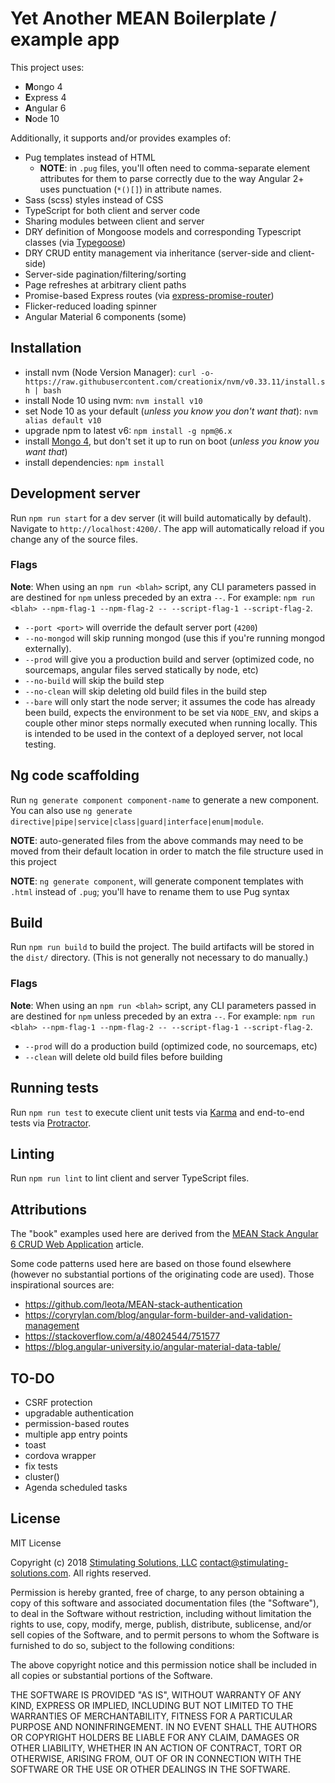 # Yet Another MEAN Boilerplate / example app

This project uses:
* **M**ongo 4
* **E**xpress 4
* **A**ngular 6
* **N**ode 10

Additionally, it supports and/or provides examples of:
* Pug templates instead of HTML
  * **NOTE**: in `.pug` files, you'll often need to comma-separate element attributes for them to parse correctly due
  to the way Angular 2+ uses punctuation (`*()[]`) in attribute names.
* Sass (scss) styles instead of CSS
* TypeScript for both client and server code
* Sharing modules between client and server
* DRY definition of Mongoose models and corresponding Typescript classes (via [Typegoose](https://github.com/szokodiakos/typegoose))
* DRY CRUD entity management via inheritance (server-side and client-side)
* Server-side pagination/filtering/sorting
* Page refreshes at arbitrary client paths
* Promise-based Express routes (via [express-promise-router](https://github.com/express-promise-router/express-promise-router))
* Flicker-reduced loading spinner
* Angular Material 6 components (some)


## Installation

* install nvm (Node Version Manager): `curl -o- https://raw.githubusercontent.com/creationix/nvm/v0.33.11/install.sh | bash`
* install Node 10 using nvm: `nvm install v10`
* set Node 10 as your default (*unless you know you don't want that*): `nvm alias default v10`
* upgrade npm to latest v6: `npm install -g npm@6.x`
* install [Mongo 4](https://www.mongodb.com/download-center?jmp=nav#community), but don't set it up to run on boot
(*unless you know you want that*)
* install dependencies: `npm install`


## Development server

Run `npm run start` for a dev server (it will build automatically by default). Navigate to `http://localhost:4200/`.
The app will automatically reload if you change any of the source files.

### Flags
**Note**: When using an `npm run <blah>` script, any CLI parameters passed in are destined for `npm` unless preceded
by an extra `--`. For example: `npm run <blah> --npm-flag-1 --npm-flag-2 -- --script-flag-1 --script-flag-2`.
* `--port <port>` will override the default server port (`4200`)
* `--no-mongod` will skip running mongod (use this if you're running mongod externally).
* `--prod` will give you a production build and server (optimized code, no sourcemaps, angular files served statically by
node, etc)
* `--no-build` will skip the build step
* `--no-clean` will skip deleting old build files in the build step
* `--bare` will only start the node server; it assumes the code has already been build, expects the environment to be 
set via `NODE_ENV`, and skips a couple other minor steps normally executed when running locally.  This is intended to be
used in the context of a deployed server, not local testing.


## Ng code scaffolding

Run `ng generate component component-name` to generate a new component. You can also use 
`ng generate directive|pipe|service|class|guard|interface|enum|module`.

**NOTE**: auto-generated files from the above commands may need to be moved from their default location in order to match
the file structure used in this project

**NOTE**: `ng generate component`, will generate component templates with `.html` instead of `.pug`; you'll have to rename
them to use Pug syntax


## Build

Run `npm run build` to build the project. The build artifacts will be stored in the `dist/` directory. (This is not generally
not necessary to do manually.)

### Flags
**Note**: When using an `npm run <blah>` script, any CLI parameters passed in are destined for `npm` unless preceded
by an extra `--`. For example: `npm run <blah> --npm-flag-1 --npm-flag-2 -- --script-flag-1 --script-flag-2`.
* `--prod` will do a production build (optimized code, no sourcemaps, etc)
* `--clean` will delete old build files before building


## Running tests

Run `npm run test` to execute client unit tests via [Karma](https://karma-runner.github.io) and end-to-end tests via
[Protractor](http://www.protractortest.org/).


## Linting

Run `npm run lint` to lint client and server TypeScript files.


## Attributions

The "book" examples used here are derived from the 
[MEAN Stack Angular 6 CRUD Web Application](https://www.djamware.com/post/5b00bb9180aca726dee1fd6d/mean-stack-angular-6-crud-web-application) 
article.

Some code patterns used here are based on those found elsewhere (however no substantial portions
of the originating code are used).  Those inspirational sources are:
* https://github.com/leota/MEAN-stack-authentication
* https://coryrylan.com/blog/angular-form-builder-and-validation-management
* https://stackoverflow.com/a/48024544/751577
* https://blog.angular-university.io/angular-material-data-table/


## TO-DO

* CSRF protection
* upgradable authentication
* permission-based routes
* multiple app entry points
* toast
* cordova wrapper
* fix tests
* cluster()
* Agenda scheduled tasks

## License

MIT License

Copyright (c) 2018 [Stimulating Solutions, LLC](https://www.stimulating-solutions.com/) <contact@stimulating-solutions.com>.
All rights reserved.

Permission is hereby granted, free of charge, to any person obtaining a copy
of this software and associated documentation files (the "Software"), to deal
in the Software without restriction, including without limitation the rights
to use, copy, modify, merge, publish, distribute, sublicense, and/or sell
copies of the Software, and to permit persons to whom the Software is
furnished to do so, subject to the following conditions:

The above copyright notice and this permission notice shall be included in all
copies or substantial portions of the Software.

THE SOFTWARE IS PROVIDED "AS IS", WITHOUT WARRANTY OF ANY KIND, EXPRESS OR
IMPLIED, INCLUDING BUT NOT LIMITED TO THE WARRANTIES OF MERCHANTABILITY,
FITNESS FOR A PARTICULAR PURPOSE AND NONINFRINGEMENT. IN NO EVENT SHALL THE
AUTHORS OR COPYRIGHT HOLDERS BE LIABLE FOR ANY CLAIM, DAMAGES OR OTHER
LIABILITY, WHETHER IN AN ACTION OF CONTRACT, TORT OR OTHERWISE, ARISING FROM,
OUT OF OR IN CONNECTION WITH THE SOFTWARE OR THE USE OR OTHER DEALINGS IN THE
SOFTWARE.

